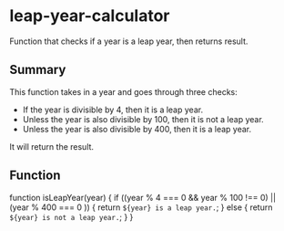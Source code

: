 # leap-year-calculator
Function that checks if a year is a leap year, then returns result.

## Summary
This function takes in a year and goes through three checks: 
- If the year is divisible by 4, then it is a leap year.
- Unless the year is also divisible by 100, then it is not a leap year.
- Unless the year is also divisible by 400, then it is a leap year.

It will return the result.

## Function
function isLeapYear(year) {
  if ((year % 4 === 0 && year % 100 !== 0) || (year % 400 === 0 )) {
    return `${year} is a leap year.`; 
  } else {
    return `${year} is not a leap year.`;
  }
} 
